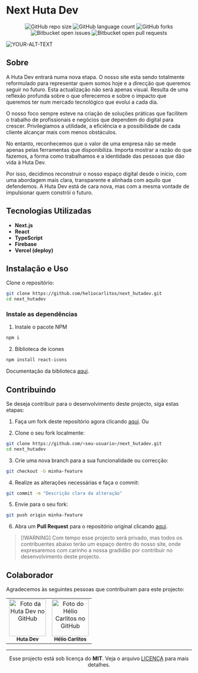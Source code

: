 # Next Huta Dev

<div align="center">
  
![GitHub repo size](https://img.shields.io/github/repo-size/heliocarlitos/next_hutadev?style=for-the-badge)
![GitHub language count](https://img.shields.io/github/languages/count/heliocarlitos/next_hutadev?style=for-the-badge)
![GitHub forks](https://img.shields.io/github/forks/heliocarlitos/next_hutadev?style=for-the-badge)
![Bitbucket open issues](https://img.shields.io/bitbucket/issues/heliocarlitos/next_hutadev?style=for-the-badge)
![Bitbucket open pull requests](https://img.shields.io/bitbucket/pr-raw/heliocarlitos/next_hutadev?style=for-the-badge)

</div>

<picture>
     <!-- <source media="(prefers-color-scheme: dark)" srcset="https://nexthutadev.netlify.app/demo-dark.webp"> -->
     <source media="(prefers-color-scheme: light)" srcset="https://nexthutadev.netlify.app/demo-light.webp">
     <img alt="YOUR-ALT-TEXT" src="https://nexthutadev.netlify.app/demo-light.webp">
</picture>

## Sobre

A Huta Dev entrará numa nova etapa. O nosso site esta sendo totalmente
reformulado para representar quem somos hoje e a direcção que queremos seguir no
futuro. Esta actualização não será apenas visual. Resulta de uma reflexão
profunda sobre o que oferecemos e sobre o impacto que queremos ter num mercado
tecnológico que evolui a cada dia.<br/>

O nosso foco sempre esteve na criação de soluções práticas que facilitem o
trabalho de profissionais e negócios que dependem do digital para crescer.
Privilegiamos a utilidade, a eficiência e a possibilidade de cada cliente
alcançar mais com menos obstáculos.<br/>

No entanto, reconhecemos que o valor de uma empresa não se mede apenas pelas
ferramentas que disponibiliza. Importa mostrar a razão do que fazemos, a forma
como trabalhamos e a identidade das pessoas que dão vida à Huta Dev.<br/>

Por isso, decidimos reconstruir o nosso espaço digital desde o início, com uma
abordagem mais clara, transparente e alinhada com aquilo que defendemos. A Huta
Dev está de cara nova, mas com a mesma vontade de impulsionar quem constrói o
futuro.

## Tecnologias Utilizadas

- **Next.js**
- **React**
- **TypeScript**
- **Firebase**
- **Vercel (deploy)**

## Instalação e Uso

Clone o repositório:

```bash
git clone https://github.com/heliocarlitos/next_hutadev.git
cd next_hutadev
```

### Instale as dependências

1. Instale o pacote NPM

```bash
npm i
```

2. Biblioteca de ícones

```bash
npm install react-icons
```

Documentação da biblioteca [aqui](https://react-icons.github.io/react-icons/).

## Contribuindo

Se deseja contribuir para o desenvolvimento deste projecto, siga estas etapas:

1. Faça um fork deste repositório agora clicando
   [aqui](https://github.com/heliocarlitos/next_hutadev/fork). Ou

2. Clone o seu fork localmente:

```bash
git clone https://github.com/<seu-usuario>/next_hutadev.git
cd next_hutadev
```

3. Crie uma nova branch para a sua funcionalidade ou correcção:

```bash
git checkout -b minha-feature
```

4. Realize as alterações necessárias e faça o commit:

```bash
git commit -m "Descrição clara da alteração"
```

5. Envie para o seu fork:

```bash
git push origin minha-feature
```

6. Abra um **Pull Request** para o repositório original clicando
   [aqui](https://github.com/heliocarlitos/next_hutadev/pulls).

> [!WARNING] Com tempo esse projecto será privado, mas todos os contribuentes
> abaixo terão um espaço dentro do nosso site, onde expresaremos com carinho a
> nossa gradidão por contribuir no desenvolvimento deste projecto.

## Colaborador

Agradecemos às seguintes pessoas que contribuíram para este projecto:

<table>
<tr>

<td align="center" title="Ver perfil da Huta Dev">
     <a href="https://github.com/hutadev">
     <img src="https://avatars3.githubusercontent.com/u/176042160" width="100px" height="100px" alt="Foto da Huta Dev no GitHub"/><br>
     <sub>
          <b>Huta Dev</b>
     </sub>
     </a>
</td>

<td align="center" title="Ver perfil de Hélio Carlitos">
     <a href="https://github.com/heliocarlitos">
     <img src="https://avatars3.githubusercontent.com/u/112761333" width="100px" height="100px" alt="Foto do Hélio Carlitos no GitHub"/><br>
     <sub>
          <b>Hélio Carlitos</b>
     </sub>
     </a>
</td>

</tr>

</table>

<hr/>

<div align="center">
  
Esse projecto está sob licença do **MIT**. Veja o arquivo [LICENÇA](https://github.com/heliocarlitos/next_hutadev/blob/main/LICENSE) para mais detalhes.

</div>
